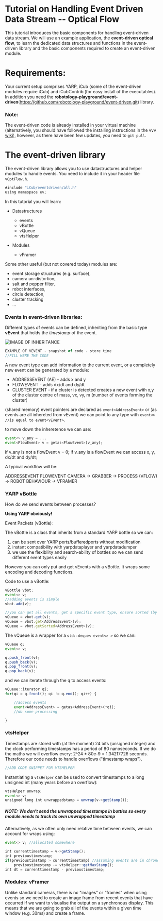 # Tutorial on Handling Event Driven Data Stream -- Optical Flow
This tutorial introduces the basic components for handling event-driven data stream. We will use an example application, the **event-driven optical flow**, to learn the dedicated data structures and functions in the event-driven library and the basic components required to create an event-driven module.

# Requirements:
Your current setup comprises YARP, iCub (some of the event-driven modules require iCub) and iCubContrib (for easy install of the executables). In addition you need the **robotology-playground/event-driven**(https://github.com/robotology-playground/event-driven.git) library.

### Note: 
The event-driven code is already installed in your virtual machine (alternatively, you should have followed the installing instructions in the vvv [wiki](https://github.com/vvv-school/vvv-school.github.io/blob/master/instructions/how-to-prepare-your-system.md#install-event-driven)), however, as there have been few updates, you need to `git pull`. 

# The event-driven library

The event-driven library allows you to use datastructures and helper modules to handle events. 
You need to include it in your header file `vOptFlow.h`. 

```javascript
#include "iCub/eventdriven/all.h"
using namespace ev;
``` 

In this tutorial you will learn:

- Datastructures

  - events
  - vBottle
  - vQueue
  - vtsHelper

- Modules
  - vFramer

Some other useful (but not covered today) modules are:
- event storage structures (e.g. surface), 
- camera un-distortion, 
- salt and pepper filter, 
- robot interfaces, 
- circle detection, 
- cluster tracking 
- ...

### Events in event-driven libraries:
Different types of events can be defined, inheriting from the basic type **vEvent** that holds the _timestamp_ of the event.

![IMAGE OF INHERITANCE](./misc/vEventInheritance.png)

```javascript
EXAMPLE OF VEVENT - snapshot of code - store time
//FILL HERE THE CODE

``` 

A new event type can add information to the current event, or a completely new event can be generated by a module:

- ADDRESSEVENT (AE)  - adds x and y
- FLOWEVENT     - adds dx/dt and dy/dt
- CLUSTER EVENT - if a cluster is detected creates a new event with x,y of the cluster centre of mass, vx, vy, m (number of events forming the cluster)

(shared memory) event pointers are declared as `event<AddressEvent>` or (as events are all inhereted from vEvent) we can point to any type with `event<> //is equal to event<vEvent>`.

to move down the inheretence we can use:

```javascript
event<> v_any = ...
event<FlowEvent> v = getas<FlowEvent>(v_any);
```

if v_any is not a flowEvent v = 0;
if v_any is a flowEvent we can access x, y, dx/dt and dy/dt;

A typical workflow will be:

ADDRESSEVENT       FLOWEVENT
CAMERA -> GRABBER -> PROCESS (VFLOW) -> ROBOT BEHAVIOUR
                                     -> VFRAMER

### YARP vBottle
How do we send events between processes?

**Using YARP obviously!**

Event Packets (vBottle):

The vBottle is a class that inherits from a standard YARP bottle so we can:

1. can be sent over YARP ports/bufferedports without modification
1. instant compatibility with yarpdataplayer and yarpdatadumper
1. we use the flexibility and search-ability of bottles so we can send different event types easily

However you can only put and get vEvents with a vBottle. It wraps some encoding and decoding functions.

Code to use a vBottle:

```javascript
vBottle vbot;
event<> v;
//adding events is simple
vbot.add(v);

//you can get all events, get a specific event type, ensure sorted (by timestamp)
vQueue = vbot.get(v);
vQueue = vbot.get<AddressEvent>(v);
vQueue = vbot.getSorted<AddressEvent>(v);
```
The vQueue is a wrapper for a `std::deque< event<> >` so we can:

```javascript
vQueue q;
event<> v;

q.push_front(v);
q.push_back(v);
q.pop_front(v);
q.pop_back(v);
```

and we can iterate through the q to access events:

```javascript
vQueue::iterator qi;
for(qi = q.front(); qi != q.end(); qi++) {

    //access events
    event<AddressEvent> = getas<AddressEvent>(*qi);
    //do some processing

}
```

### vtsHelper

Timestamps are stored with (at the moment) 24 bits (unsigned integer) and the clock performing timestamps has a period of 80 nanoseconds.
If we do the maths we will overflow every: 2^24 * 80e-9 = 1.34217728 seconds. Therefore our code needs to handle overflows ("timestamp wraps").

```javascript
//ADD CODE SNIPPET FOR VTSHELPER
```

Instantiating a `vtsHelper` can be used to convert timestamps to a  long unsigned int (many years before an overflow):

```javascript
vtsHelper unwrap;
event<> v;
unsigned long int unwrappedstamp = unwrap(v->getStamp());
```

##### NOTE: We don't send the unwrapped timestamps in bottles so every module needs to track its own unwrapped timestamp

Alternatively, as we often only need relative time between events, we can account for wraps using:

```javascript
event<> v; //allocated somewhere

int currenttimestamp = v->getStamp();
int previoustimestamp;
if(previoustimstamp > currenttimestamp) //assuming events are in chronological order this indicates a wrap
    previoustimestamp -= vtsHelper::getMaxStamp();
int dt = currenttimestamp - previoustimestamp;
```

### Modules: vFramer

Unlike standard cameras, there is no "images" or "frames" when using events so we need to create an image frame from recent events that have occurred if we want to visualise the output on a synchronous display. This means that we are going to grab all of the events within a given time window (e.g. 30ms) and create a frame.































